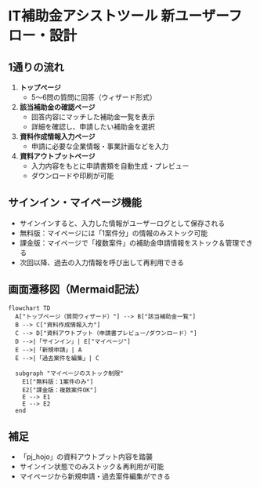# IT補助金アシストツール 新ユーザーフロー・設計

## 1通りの流れ

1. **トップページ**
   - 5〜6問の質問に回答（ウィザード形式）
2. **該当補助金の確認ページ**
   - 回答内容にマッチした補助金一覧を表示
   - 詳細を確認し、申請したい補助金を選択
3. **資料作成情報入力ページ**
   - 申請に必要な企業情報・事業計画などを入力
4. **資料アウトプットページ**
   - 入力内容をもとに申請書類を自動生成・プレビュー
   - ダウンロードや印刷が可能

## サインイン・マイページ機能
- サインインすると、入力した情報がユーザーログとして保存される
- 無料版：マイページには「1案件分」の情報のみストック可能
- 課金版：マイページで「複数案件」の補助金申請情報をストック＆管理できる
- 次回以降、過去の入力情報を呼び出して再利用できる

## 画面遷移図（Mermaid記法）

```mermaid
flowchart TD
  A["トップページ（質問ウィザード）"] --> B["該当補助金一覧"]
  B --> C["資料作成情報入力"]
  C --> D["資料アウトプット（申請書プレビュー/ダウンロード）"]
  D -->|「サインイン」| E["マイページ"]
  E -->|「新規申請」| A
  E -->|「過去案件を編集」| C

  subgraph "マイページのストック制限"
    E1["無料版：1案件のみ"]
    E2["課金版：複数案件OK"]
    E --> E1
    E --> E2
  end
```

## 補足
- 「pj_hojo」の資料アウトプット内容を踏襲
- サインイン状態でのみストック＆再利用が可能
- マイページから新規申請・過去案件編集ができる 